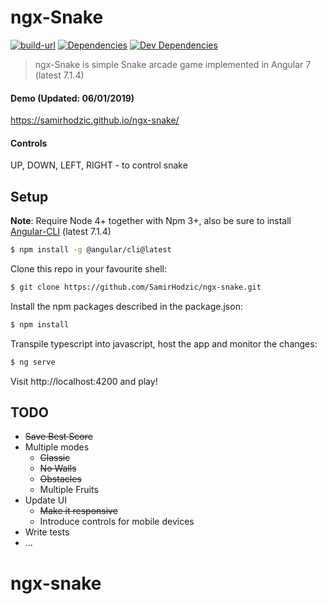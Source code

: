 # ngx-Snake

[![build-url][build-url-svg]][build-url]
[![Dependencies][dependencies]][dependencies-url]
[![Dev Dependencies][dev-dependencies]][dev-dependencies-url]

> ngx-Snake is simple Snake arcade game implemented in Angular 7 (latest 7.1.4)

#### Demo (Updated: 06/01/2019)

https://samirhodzic.github.io/ngx-snake/ 

#### Controls

UP, DOWN, LEFT, RIGHT - to control snake

## Setup

**Note**: Require Node 4+ together with Npm 3+, also be sure to install [Angular-CLI](https://github.com/angular/angular-cli) (latest 7.1.4)

```bash
$ npm install -g @angular/cli@latest
```

Clone this repo in your favourite shell:

```bash
$ git clone https://github.com/SamirHodzic/ngx-snake.git
```

Install the npm packages described in the package.json:

```bash
$ npm install
```
Transpile typescript into javascript, host the app and monitor the changes: 

```bash
$ ng serve
```

Visit http://localhost:4200 and play!

## TODO
* ~~Save Best Score~~
* Multiple modes
	* ~~Classic~~
	* ~~No Walls~~
	* ~~Obstacles~~
	* Multiple Fruits
* Update UI
	* ~~Make it responsive~~
	* Introduce controls for mobile devices
* Write tests
* ...

[dependencies]: https://david-dm.org/samirhodzic/ngx-snake.svg
[dependencies-url]: https://david-dm.org/samirhodzic/ngx-snake
[dev-dependencies]: https://david-dm.org/samirhodzic/ngx-snake/dev-status.svg
[dev-dependencies-url]: https://david-dm.org/samirhodzic/ngx-snake?type=dev
[build-url]: https://travis-ci.org/SamirHodzic/ngx-snake
[build-url-svg]: https://travis-ci.org/SamirHodzic/ngx-snake.svg?branch=master
# ngx-snake
